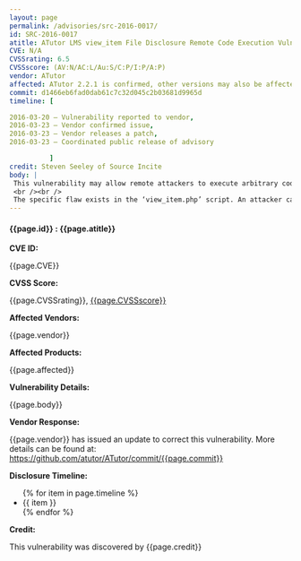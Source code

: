 ```yaml
---
layout: page
permalink: /advisories/src-2016-0017/
id: SRC-2016-0017
atitle: ATutor LMS view_item File Disclosure Remote Code Execution Vulnerability
CVE: N/A
CVSSrating: 6.5
CVSSscore: (AV:N/AC:L/Au:S/C:P/I:P/A:P)
vendor: ATutor
affected: ATutor 2.2.1 is confirmed, other versions may also be affected.
commit: d1466eb6fad0dab61c7c32d045c2b03681d9965d
timeline: [

2016-03-20 – Vulnerability reported to vendor,
2016-03-23 – Vendor confirmed issue,
2016-03-23 – Vendor releases a patch,
2016-03-23 – Coordinated public release of advisory

          ]
credit: Steven Seeley of Source Incite
body: |
 This vulnerability may allow remote attackers to execute arbitrary code on vulnerable installations of ATutor. Authentication is required to exploit this vulnerability however authentication bypass vulnerabilities are known and remote registration is open by default.
 <br /><br />
 The specific flaw exists in the ‘view_item.php’ script. An attacker can use the ‘url’ parameter to disclose arbitrary files on the target system, readable by the web server. An attacker can combine this with other vulnerabilities to achieve remote code execution.
---
```


<h4><b>{{page.id}} : {{page.atitle}}</b></h4>

**CVE ID:**
<p class="cn">{{page.CVE}}</p>

**CVSS Score:**
<p class="cn">{{page.CVSSrating}}, <a href="https://nvd.nist.gov/cvss/v2-calculator?vector={{page.CVSSscore}}">{{page.CVSSscore}}</a></p>

**Affected Vendors:**
<p class="cn">{{page.vendor}}</p>

**Affected Products:**
<p class="cn">{{page.affected}}</p>

**Vulnerability Details:**
<p class="cn">{{page.body}}</p>

**Vendor Response:**
<p class="cn">{{page.vendor}} has issued an update to correct this vulnerability. More details can be found at: <a href="https://github.com/atutor/ATutor/commit/{{page.commit}}">https://github.com/atutor/ATutor/commit/{{page.commit}}</a></p>

**Disclosure Timeline:**
<ul class="cn">
{% for item in page.timeline %}
  <li>{{ item }}</li>
{% endfor %}
</ul>

**Credit:**
<p class="cn">This vulnerability was discovered by {{page.credit}}</p>
